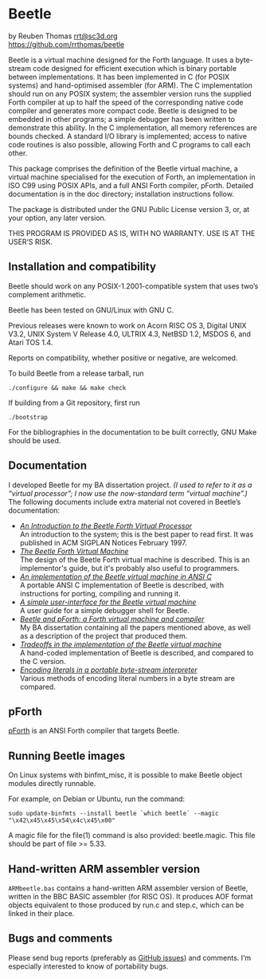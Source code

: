 # Beetle

by Reuben Thomas <rrt@sc3d.org>  
https://github.com/rrthomas/beetle  

Beetle is a virtual machine designed for the Forth language. It uses a
byte-stream code designed for efficient execution which is binary portable
between implementations. It has been implemented in C (for POSIX systems)
and hand-optimised assembler (for ARM). The C implementation should run on
any POSIX system; the assembler version runs the supplied Forth compiler at
up to half the speed of the corresponding native code compiler and generates
more compact code. Beetle is designed to be embedded in other programs; a
simple debugger has been written to demonstrate this ability. In the C
implementation, all memory references are bounds checked. A standard I/O
library is implemented; access to native code routines is also possible,
allowing Forth and C programs to call each other.

This package comprises the definition of the Beetle virtual machine, a
virtual machine specialised for the execution of Forth, an
implementation in ISO C99 using POSIX APIs, and a full ANSI Forth
compiler, pForth. Detailed documentation is in the doc directory;
installation instructions follow.

The package is distributed under the GNU Public License version 3, or,
at your option, any later version.

THIS PROGRAM IS PROVIDED AS IS, WITH NO WARRANTY. USE IS AT THE USER‘S
RISK.


## Installation and compatibility

Beetle should work on any POSIX-1.2001-compatible system that uses
two’s complement arithmetic.

Beetle has been tested on GNU/Linux with GNU C.

Previous releases were known to work on Acorn RISC OS 3, Digital UNIX
V3.2, UNIX System V Release 4.0, ULTRIX 4.3, NetBSD 1.2, MSDOS 6, and
Atari TOS 1.4.

Reports on compatibility, whether positive or negative, are welcomed.

To build Beetle from a release tarball, run

`./configure && make && make check`

If building from a Git repository, first run

`./bootstrap`

For the bibliographies in the documentation to be built correctly, GNU Make
should be used.


## Documentation

I developed Beetle for my BA dissertation project. _(I used to refer to it as a “virtual processor”; I now use the now-standard term “virtual machine”.)_ The following documents include extra material not covered in Beetle’s documentation:

* _[An Introduction to the Beetle Forth Virtual Processor](doc/intro.pdf)_  
An introduction to the system; this is the best paper to read first. It was published in ACM SIGPLAN Notices February 1997.
* _[The Beetle Forth Virtual Machine](doc/beetle.pdf)_  
The design of the Beetle Forth virtual machine is described. This is an implementor's guide, but it's probably also useful to programmers.
* _[An implementation of the Beetle virtual machine in ANSI C](doc/cbeetle.pdf)_  
A portable ANSI C implementation of Beetle is described, with instructions for porting, compiling and running it.
* _[A simple user-interface for the Beetle virtual machine](doc/uiface.pdf)_  
A user guide for a simple debugger shell for Beetle.
* _[Beetle and pForth: a Forth virtual machine and compiler](https://rrt.sc3d.org/Software/Beetle/dissertation/report/badiss.pdf)_  
My BA dissertation containing all the papers mentioned above, as well as a description of the project that produced them.
* _[Tradeoffs in the implementation of the Beetle virtual machine](doc/tradeoffs.pdf)_  
A hand-coded implementation of Beetle is described, and compared to the C version.
* _[Encoding literals in a portable byte-stream interpreter](doc/litencode.pdf)_  
Various methods of encoding literal numbers in a byte stream are compared.


## pForth

[pForth](https://github.com/rrthomas/pforth) is an ANSI Forth compiler that
targets Beetle.


## Running Beetle images

On Linux systems with binfmt_misc, it is possible to make Beetle object
modules directly runnable.

For example, on Debian or Ubuntu, run the command:

```
sudo update-binfmts --install beetle `which beetle` --magic "\x42\x45\x45\x54\x4c\x45\x00"
```

A magic file for the file(1) command is also provided: beetle.magic.
This file should be part of file >= 5.33.


## Hand-written ARM assembler version

`ARMbeetle.bas` contains a hand-written ARM assembler version of Beetle,
written in the BBC BASIC assembler (for RISC OS). It produces AOF
format objects equivalent to those produced by run.c and step.c, which
can be linked in their place.


## Bugs and comments

Please send bug reports (preferably as [GitHub issues](https://github.com/rrthomas/beetle/issues)) and
comments. I‘m especially interested to know of portability bugs.
